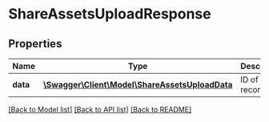 # ShareAssetsUploadResponse

## Properties
Name | Type | Description | Notes
------------ | ------------- | ------------- | -------------
**data** | [**\Swagger\Client\Model\ShareAssetsUploadData**](ShareAssetsUploadData.md) | ID of new record | 

[[Back to Model list]](../README.md#documentation-for-models) [[Back to API list]](../README.md#documentation-for-api-endpoints) [[Back to README]](../README.md)


